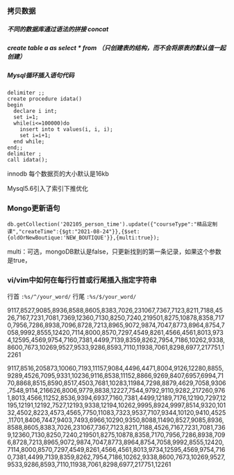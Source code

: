 ### 拷贝数据

##### 不同的数据库通过语法的拼接 concat

##### create table a as select * from    	    （只创建表的结构，而不会将原表的默认值一起创建）





##### Mysql循环插入语句代码

```mysql
delimiter ;;
create procedure idata()
begin
  declare i int;
  set i=1;
  while(i<=100000)do
    insert into t values(i, i, i);
    set i=i+1;
  end while;
end;;
delimiter ;
call idata();
```





innodb 每个数据页的大小默认是16kb

Mysql5.6引入了索引下推优化







### Mongo更新语句

```mongo
db.getCollection('202105_person_time').update({"courseType":"精品定制课","createTime":{$gt:"2021-08-24"}},{$set:{oldOrNewBoutique:'NEW_BOUTIQUE'}},{multi:true});
```

multi：可选，mongoDB默认是false，只更新找到的第一条记录，如果这个参数是true，





### vi/vim中如何在每行行首或行尾插入指定字符串
行首 `:%s/^/your_word/`
行尾 `:%s/$/your_word/`



9117,8527,9085,8936,8588,8605,8383,7026,231067,7367,7123,8211,7188,4526,7167,7231,7081,7369,12360,7130,8250,7240,219501,8275,10878,8358,7170,7956,7286,8938,7096,8728,7213,8965,9072,9874,7047,8773,8964,8754,7058,9992,8555,12420,7114,8000,8570,7297,4549,8261,4566,4561,8013,9734,12595,4569,9754,7160,7381,4499,7139,8359,8262,7954,7186,10262,9338,8600,7673,10269,9527,9533,9286,8593,7110,11938,7061,8298,6977,217751,12261



9117,8516,205873,10060,7193,11157,9084,4496,4471,8004,9126,12280,8855,9289,4526,7095,9331,10236,9116,8538,11152,8866,9269,8407,6957,6994,7170,8868,8515,8590,8517,4503,7681,10283,11984,7298,8879,4629,7058,9306,7548,9114,216626,8006,9779,8838,12227,7544,9792,9110,9282,217260,9761,8013,4566,11252,8536,9394,6937,7160,7381,4499,12189,7176,12190,7297,12195,12191,12192,7527,12193,9338,12194,10262,9995,8924,9997,8514,9320,10132,4502,8223,4573,4565,7750,11083,7323,9537,7107,9344,10120,9410,4525,11701,8406,7447,9403,7493,6966,10290,9350,8088,11490,8527,9085,8936,8588,8605,8383,7026,231067,7367,7123,8211,7188,4526,7167,7231,7081,7369,12360,7130,8250,7240,219501,8275,10878,8358,7170,7956,7286,8938,7096,8728,7213,8965,9072,9874,7047,8773,8964,8754,7058,9992,8555,12420,7114,8000,8570,7297,4549,8261,4566,4561,8013,9734,12595,4569,9754,7160,7381,4499,7139,8359,8262,7954,7186,10262,9338,8600,7673,10269,9527,9533,9286,8593,7110,11938,7061,8298,6977,217751,12261